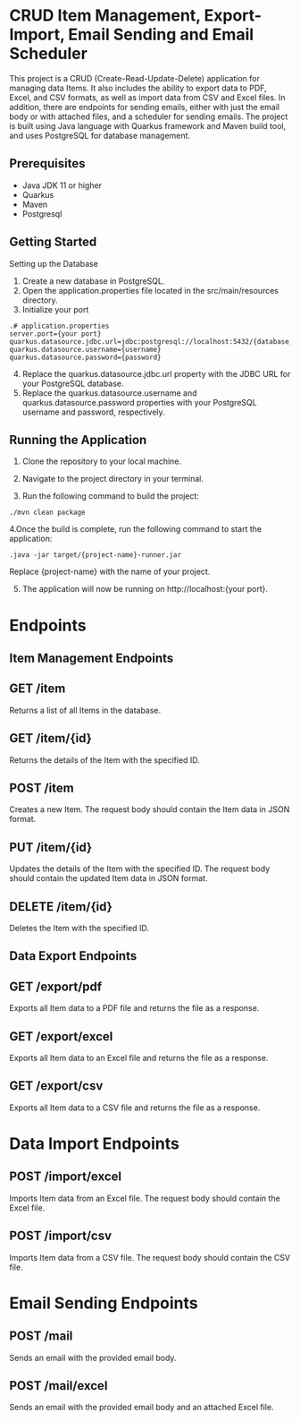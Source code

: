 # CRUD Item Management, Export-Import, Email Sending and Email Scheduler

This project is a CRUD (Create-Read-Update-Delete) application for managing data Items.
It also includes the ability to export data to PDF, Excel, and CSV formats, as well as import data from CSV and Excel files. In addition, there are endpoints for sending emails, either with just the email body or with attached files, and a scheduler for sending emails.
The project is built using Java language with Quarkus framework and Maven build tool, and uses PostgreSQL for database management.

## Prerequisites
- Java JDK 11 or higher
- Quarkus
- Maven
- Postgresql


## Getting Started
Setting up the Database
1. Create a new database in PostgreSQL.
2. Open the application.properties file located in the src/main/resources directory.
3. Initialize your port 
```shell script
.# application.properties
server.port={your port}
quarkus.datasource.jdbc.url=jdbc:postgresql://localhost:5432/{database_name}
quarkus.datasource.username={username}
quarkus.datasource.password={password}
```
4. Replace the quarkus.datasource.jdbc.url property with the JDBC URL for your PostgreSQL database.
5.  Replace the quarkus.datasource.username and quarkus.datasource.password properties with your PostgreSQL username and password, respectively.

## Running the Application
1. Clone the repository to your local machine.

2. Navigate to the project directory in your terminal.

3. Run the following command to build the project:
```shell script
./mvn clean package
```
4.Once the build is complete, run the following command to start the application:
```shell script
.java -jar target/{project-name}-runner.jar
```
Replace {project-name} with the name of your project.

5. The application will now be running on http://localhost:{your port}.


# Endpoints
## Item Management Endpoints


## GET /item
Returns a list of all Items in the database.

## GET /item/{id}
Returns the details of the Item with the specified ID.

## POST /item
Creates a new Item. The request body should contain the Item data in JSON format.

## PUT /item/{id}
Updates the details of the Item with the specified ID. The request body should contain the updated Item data in JSON format.

## DELETE /item/{id}
Deletes the Item with the specified ID.

## Data Export Endpoints
## GET /export/pdf
Exports all Item data to a PDF file and returns the file as a response.

## GET /export/excel
Exports all Item data to an Excel file and returns the file as a response.

## GET /export/csv
Exports all Item data to a CSV file and returns the file as a response.

# Data Import Endpoints
## POST /import/excel
Imports Item data from an Excel file. The request body should contain the Excel file.

## POST /import/csv
Imports Item data from a CSV file. The request body should contain the CSV file.

# Email Sending Endpoints
## POST /mail
Sends an email with the provided email body.

## POST /mail/excel
Sends an email with the provided email body and an attached Excel file.

















